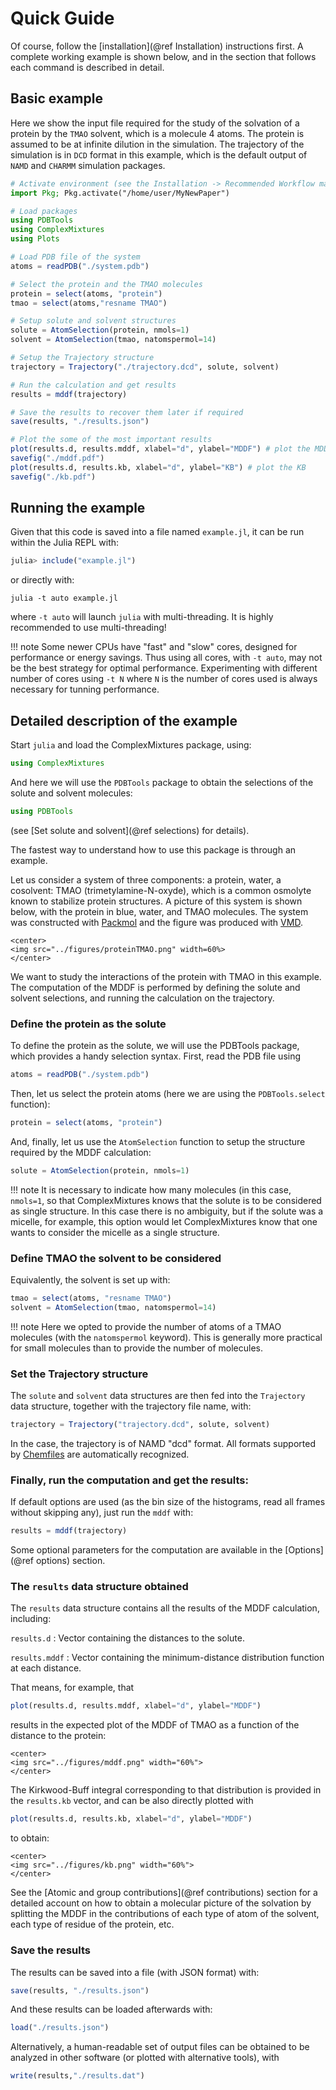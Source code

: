 
# Quick Guide

Of course, follow the [installation](@ref Installation) instructions first. 
A complete working example is shown below, and in the section that follows each 
command is described in detail.

## Basic example

Here we show the input file required for the study of the solvation of a protein
by the `TMAO` solvent, which is a molecule 4 atoms. The protein is assumed to be
at infinite dilution in the simulation. The trajectory of the simulation is in `DCD`
format in this example, which is the default output of `NAMD` and `CHARMM` simulation
packages.

```julia
# Activate environment (see the Installation -> Recommended Workflow manual section)
import Pkg; Pkg.activate("/home/user/MyNewPaper")

# Load packages
using PDBTools
using ComplexMixtures 
using Plots

# Load PDB file of the system
atoms = readPDB("./system.pdb")

# Select the protein and the TMAO molecules
protein = select(atoms, "protein")
tmao = select(atoms,"resname TMAO")

# Setup solute and solvent structures
solute = AtomSelection(protein, nmols=1)
solvent = AtomSelection(tmao, natomspermol=14)

# Setup the Trajectory structure
trajectory = Trajectory("./trajectory.dcd", solute, solvent)

# Run the calculation and get results
results = mddf(trajectory)

# Save the results to recover them later if required
save(results, "./results.json")

# Plot the some of the most important results 
plot(results.d, results.mddf, xlabel="d", ylabel="MDDF") # plot the MDDF
savefig("./mddf.pdf")
plot(results.d, results.kb, xlabel="d", ylabel="KB") # plot the KB 
savefig("./kb.pdf")
```

## Running the example

Given that this code is saved into a file named `example.jl`, it can be run within the Julia REPL with:
```julia
julia> include("example.jl")
```
or directly with:
```
julia -t auto example.jl
```
where `-t auto` will launch `julia` with multi-threading. It is highly recommended to use multi-threading!

!!! note
    Some newer CPUs have "fast" and "slow" cores, designed for performance or energy savings. Thus
    using all cores, with `-t auto`, may not be the best strategy for optimal performance. Experimenting
    with different number of cores using `-t N` where `N` is the number of cores used is always necessary
    for tunning performance.

## Detailed description of the example

Start `julia` and load the ComplexMixtures package, using:

```julia
using ComplexMixtures
```
And here we will use the `PDBTools` package to obtain the selections of
the solute and solvent molecules: 
```julia
using PDBTools
```
(see [Set solute and solvent](@ref selections) for details).

The fastest way to understand how to use this package is through an
example.  

Let us consider a system of three components: a protein,
water, a cosolvent: TMAO (trimetylamine-N-oxyde), which is a common
osmolyte known to stabilize protein structures. A picture of this system
is shown below, with the protein in blue, water, and TMAO molecules. The
system was constructed with [Packmol](http://m3g.iqm.unicamp.br/packmol)
and the figure was produced with
[VMD](https://www.ks.uiuc.edu/Research/vmd/).

```@raw html
<center>
<img src="../figures/proteinTMAO.png" width=60%>
</center>
```

We want to study the interactions of the protein with TMAO in this example.
The computation of the MDDF is performed by defining the solute and
solvent selections, and running the calculation on the trajectory.

### Define the protein as the solute

To define the protein as the solute, we will use the PDBTools package,
which provides a handy selection syntax. First, read the PDB file using 
```julia
atoms = readPDB("./system.pdb")
```
Then, let us select the protein atoms (here we are using the `PDBTools.select` function):
```julia
protein = select(atoms, "protein")
```
And, finally, let us use the `AtomSelection` function to setup the
structure required by the MDDF calculation:
```julia
solute = AtomSelection(protein, nmols=1)
```

!!! note
    It is necessary to indicate how many molecules (in this case,
    `nmols=1`, so that ComplexMixtures knows that the solute is to be considered
    as single structure. In this case there is no ambiguity, but if
    the solute was a micelle, for example, this option would let 
    ComplexMixtures know that one wants to consider the micelle as a single structure.


### Define TMAO the solvent to be considered

Equivalently, the solvent is set up with:
```julia
tmao = select(atoms, "resname TMAO")
solvent = AtomSelection(tmao, natomspermol=14)

```

!!! note
    Here we opted to provide the number of atoms of a TMAO molecules (with the
    `natomspermol` keyword). This is generally more practical for small
    molecules than to provide the number of molecules.

### Set the Trajectory structure

The `solute` and `solvent` data structures are then fed into the
`Trajectory` data structure, together with the trajectory file name,
with:
```julia
trajectory = Trajectory("trajectory.dcd", solute, solvent)
```
In the case, the trajectory is of NAMD "dcd" format. All formats
supported by [Chemfiles](http://chemfiles.org/Chemfiles.jl/latest/) 
are automatically recognized. 

### Finally, run the computation and get the results:

If default options are used (as the bin size of the histograms, read all
frames without skipping any), just run the `mddf` with:
```julia
results = mddf(trajectory)

```
Some optional parameters for the computation are available in the
[Options](@ref options) section.

### The `results` data structure obtained

The `results` data structure contains all the results of the MDDF
calculation, including:

`results.d` : Vector containing the distances to the solute. 

`results.mddf` : Vector containing the minimum-distance distribution
function at each distance.

That means, for example, that 
```julia
plot(results.d, results.mddf, xlabel="d", ylabel="MDDF") 

```
results in the expected plot of the MDDF of TMAO as a function of the
distance to the protein:

```@raw html
<center>
<img src="../figures/mddf.png" width="60%">
</center>
```

The Kirkwood-Buff integral corresponding to that distribution is
provided in the `results.kb` vector, and can be also directly plotted 
with   

```julia
plot(results.d, results.kb, xlabel="d", ylabel="MDDF") 
```
to obtain:

```@raw html
<center>
<img src="../figures/kb.png" width="60%">
</center>
```

See the [Atomic and group contributions](@ref contributions) section for a
detailed account on how to obtain a molecular picture of the solvation
by splitting the MDDF in the contributions of each type of atom of the
solvent, each type of residue of the protein, etc.

### Save the results

The results can be saved into a file (with JSON format) with:
```julia
save(results, "./results.json")
```
And these results can be loaded afterwards with:
```julia
load("./results.json")
```
Alternatively, a human-readable set of output files can be obtained to
be analyzed in other software (or plotted with alternative tools), with
```julia
write(results,"./results.dat")
```








